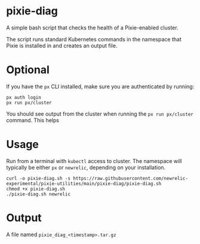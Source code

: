 # pixie-diag

A simple bash script that checks the health of a Pixie-enabled cluster.

The script runs standard Kubernetes commands in the namespace that Pixie is installed in and creates an output file.

# Optional

If you have the `px` CLI installed, make sure you are authenticated by running:

```
px auth login
px run px/cluster
```

You should see output from the cluster when running the `px run px/cluster` command.  This helps 

# Usage

Run from a terminal with `kubectl` access to cluster. The namespace will typically be either `px` or `newrelic`, depending on your installation.
```
curl -o pixie-diag.sh -s https://raw.githubusercontent.com/newrelic-experimental/pixie-utilities/main/pixie-diag/pixie-diag.sh
chmod +x pixie-diag.sh
./pixie-diag.sh newrelic
```

# Output

A file named `pixie_diag_<timestamp>.tar.gz`
